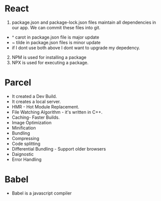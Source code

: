 # React 

1. package.json and package-lock.json files maintain all dependencies in our app. We can commit these files into git.
- ^ carot in package.json file is major update
- ~ tilde in package.json files is minor update
- if I dont use both above I dont want to upgrade my depedency.
2. NPM is used for installing a package
3. NPX is used for executing a package.

# Parcel
- It created a Dev Build.
- It creates a local server.
- HMR - Hot Module Replacement.
- File Watching Algorithm - it's written in C++.
- Caching- Faster Builds.
- Image Optimization
- Minification
- Bundling
- Compressing
- Code splitting
- Differential Bundling - Support older browsers
- Daignostic
- Error Handling

# Babel

- Babel is a javascript compiler